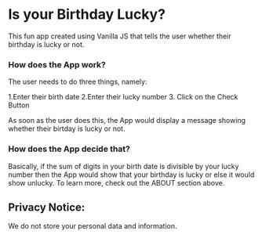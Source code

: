 # Is your Birthday Lucky?
This fun app created using Vanilla JS that tells the user whether their birthday is lucky or not.

### How does the App work?

The user needs to do three things, namely:

1.Enter their birth date
2.Enter their lucky number
3. Click on the Check Button

As soon as the user does this, the App would display a message showing whether their birtday is lucky or not.

### How does the App decide that?
Basically, if the sum of digits in your birth date is divisible by your lucky number then the App would show that your birthday is lucky or else it would show unlucky. To learn more, check out the ABOUT section above.

## Privacy Notice:
We do not store your personal data and information.
